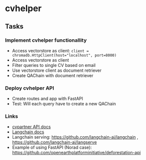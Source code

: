 # cvhelper

## Tasks
### Implement cvhelper functionallity
* Access vectorstore as client: `client = chromadb.HttpClient(host="localhost", port=8000)`
* Access vectorstore as client
* Filter queries to single CV based on email
* Use vectorstore client as document retriever
* Create QAChain with document retriever

### Deploy cvhelper API
* Create routes and app with FastAPI
* Test: Will each query have to create a new QAChain

### Links
* [cvpartner API docs](https://docs.cvpartner.com/)
* [Langchain docs](https://api.python.langchain.com/en/latest/api_reference.html)
* Langchain serving: https://github.com/langchain-ai/langchain , https://github.com/langchain-ai/langserve
* Example of using FastAPI (Norad case): https://github.com/openearthplatforminitiative/deforestation-api